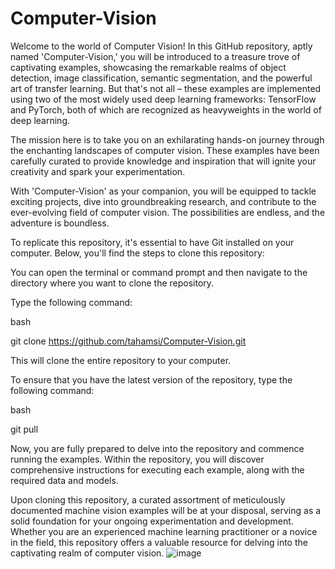 # Computer-Vision
Welcome to the world of Computer Vision! In this GitHub repository, aptly named 'Computer-Vision,' you will be introduced to a treasure trove of captivating examples, showcasing the remarkable realms of object detection, image classification, semantic segmentation, and the powerful art of transfer learning. But that's not all – these examples are implemented using two of the most widely used deep learning frameworks: TensorFlow and PyTorch, both of which are recognized as heavyweights in the world of deep learning.

The mission here is to take you on an exhilarating hands-on journey through the enchanting landscapes of computer vision. These examples have been carefully curated to provide knowledge and inspiration that will ignite your creativity and spark your experimentation.

With 'Computer-Vision' as your companion, you will be equipped to tackle exciting projects, dive into groundbreaking research, and contribute to the ever-evolving field of computer vision. The possibilities are endless, and the adventure is boundless.

To replicate this repository, it's essential to have Git installed on your computer. Below, you'll find the steps to clone this repository:

You can open the terminal or command prompt and then navigate to the directory where you want to clone the repository.

Type the following command:

bash

git clone https://github.com/tahamsi/Computer-Vision.git

This will clone the entire repository to your computer.

To ensure that you have the latest version of the repository, type the following command:

bash

git pull

Now, you are fully prepared to delve into the repository and commence running the examples. Within the repository, you will discover comprehensive instructions for executing each example, along with the required data and models.

Upon cloning this repository, a curated assortment of meticulously documented machine vision examples will be at your disposal, serving as a solid foundation for your ongoing experimentation and development. Whether you are an experienced machine learning practitioner or a novice in the field, this repository offers a valuable resource for delving into the captivating realm of computer vision.
![image](https://github.com/tahamsi/Computer-Vision/assets/11609676/95cf4385-4f64-4de8-a7e3-98e7f61a6cd5)
